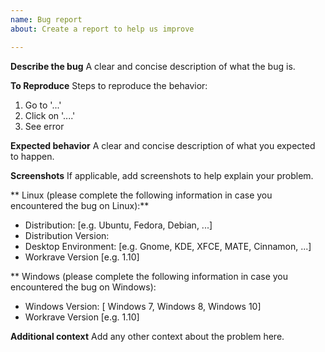 ```yaml
---
name: Bug report
about: Create a report to help us improve

---
```


**Describe the bug**
A clear and concise description of what the bug is.

**To Reproduce**
Steps to reproduce the behavior:
1. Go to '...'
2. Click on '....'
3. See error

**Expected behavior**
A clear and concise description of what you expected to happen.

**Screenshots**
If applicable, add screenshots to help explain your problem.

** Linux (please complete the following information in case you encountered the bug on Linux):**
 - Distribution: [e.g. Ubuntu, Fedora, Debian, ...] 
 - Distribution Version: 
 - Desktop Environment: [e.g. Gnome, KDE, XFCE, MATE, Cinnamon, ...]
 - Workrave Version [e.g. 1.10]

** Windows (please complete the following information in case you encountered the bug on Windows):
 - Windows Version: [ Windows 7, Windows 8, Windows 10]
 - Workrave Version [e.g. 1.10]

**Additional context**
Add any other context about the problem here.

